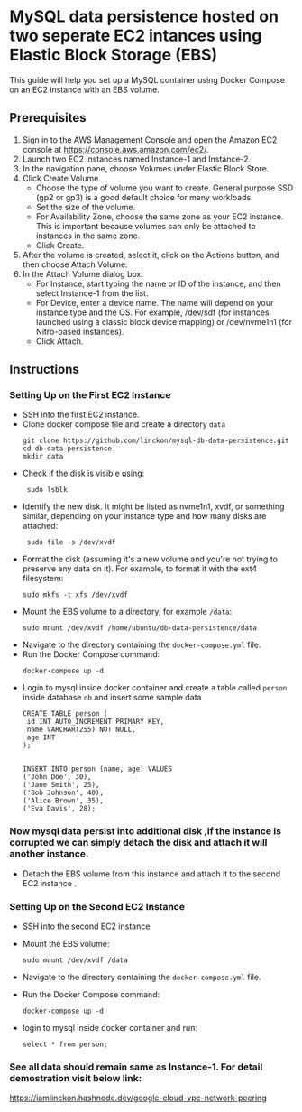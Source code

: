 
# MySQL data persistence hosted on two seperate EC2 intances using Elastic Block Storage (EBS)

This guide will help you set up a MySQL container using Docker Compose on an EC2 instance with an EBS volume.

## Prerequisites

1. Sign in to the AWS Management Console and open the Amazon EC2 console at https://console.aws.amazon.com/ec2/.
2. Launch two EC2 instances named Instance-1 and Instance-2.
3. In the navigation pane, choose Volumes under Elastic Block Store.
4. Click Create Volume.
   - Choose the type of volume you want to create. General purpose SSD (gp2 or gp3) is a good default choice for many workloads.
   - Set the size of the volume.
   - For Availability Zone, choose the same zone as your EC2 instance. This is important because volumes can only be attached to instances in the same zone.
   - Click Create.
5. After the volume is created, select it, click on the Actions button, and then choose Attach Volume.
6. In the Attach Volume dialog box:
   - For Instance, start typing the name or ID of the instance, and then select Instance-1 from the list.
   - For Device, enter a device name. The name will depend on your instance type and the OS. For example, /dev/sdf (for instances launched using a classic block device mapping) or /dev/nvme1n1 (for Nitro-based instances).
   - Click Attach.

## Instructions

### Setting Up on the First EC2 Instance

- SSH into the first EC2 instance.
- Clone docker compose file and create a directory `data`
   ```
   git clone https://github.com/linckon/mysql-db-data-persistence.git
   cd db-data-persistence
   mkdir data
   ```
- Check if the disk is visible using:
   ```
    sudo lsblk
   ```
- Identify the new disk. It might be listed as nvme1n1, xvdf, or something similar, depending on your instance type and how many disks are attached:
  ```
   sudo file -s /dev/xvdf
  ```
- Format the disk (assuming it's a new volume and you're not trying to preserve any data on it). For example, to format it with the ext4 filesystem:
   ```
   sudo mkfs -t xfs /dev/xvdf
   ```
- Mount the EBS volume to a directory, for example `/data`:
   ```
   sudo mount /dev/xvdf /home/ubuntu/db-data-persistence/data
   ```
- Navigate to the directory containing the `docker-compose.yml` file.
- Run the Docker Compose command:
   ```
   docker-compose up -d
   ```
- Login to mysql inside docker container and create a table called `person` inside database `db` and insert some sample data
   ```
   CREATE TABLE person (
    id INT AUTO_INCREMENT PRIMARY KEY,
    name VARCHAR(255) NOT NULL,
    age INT
   );


   INSERT INTO person (name, age) VALUES
   ('John Doe', 30),
   ('Jane Smith', 25),
   ('Bob Johnson', 40),
   ('Alice Brown', 35),
   ('Eva Davis', 28);
   ```

### Now mysql data persist into additional disk ,if the instance is corrupted we can simply detach the disk and attach it will another instance.

- Detach the EBS volume from this instance and attach it to the second EC2 instance .

### Setting Up on the Second EC2 Instance

- SSH into the second EC2 instance.
- Mount the EBS volume:
   ```
   sudo mount /dev/xvdf /data
   ```

- Navigate to the directory containing the `docker-compose.yml` file.
- Run the Docker Compose command:
   ```
   docker-compose up -d
   ```
- login to mysql inside docker container and run:
  ```
  select * from person;
  ```
### See all data should remain same as Instance-1. For detail demostration visit below link:
https://iamlinckon.hashnode.dev/google-cloud-vpc-network-peering


